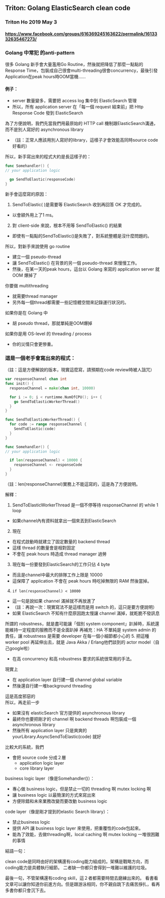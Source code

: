 ## Triton: Golang ElasticSearch clean code
### Triton Ho 2019  May 3
#### https://www.facebook.com/groups/616369245163622/permalink/1613332635467273/ 

###  Golang  中常犯 的anti-pattern

很多 Golang 新手會大量濫用Go Routine，然後就把降低了那麼一點點的Response Time，包裝成自己很會multi-threading很會concurrency，最後引發Application在peak hours時OOM當機……

####  例子：
- server 數量變多，需要把 access log 集中到 ElasticSearch 管理
- 所以，所有 application server 在「每一個 request 結束前」把 Http Response Code 發到 ElasticSearch

為了方便說明，我們先當我們用最原始的 HTTP call 機制跟ElasticSearch溝通，而不是別人寫好的 asynchronous library
- （註：正常人應該用別人寫好的library，這樣子才會效能高同時source code好看的）

所以，新手寫出來的程式大約是長這樣子的：

```go
func Somehandler() {
// your application logic

  go SendToElastic(responseCode)
}
```

新手會這麼寫的原因：
1. SendToElastic( )是需要等 ElasticSearch 收到再回答 OK 才完成的。
 - 以會額外用上了1 ms。
2. 對 client-side 來說，根本不用等 SendToElastic() 的結果
 - 即使有一點點的SendToElastic()是失敗了，對系統整體是沒什麼問題的。

所以，對新手來說使用 go routine
- 建立一個 pseudo-thread
- 讓 SendToElastic() 在背景的另一個 pseudo-thread 來慢慢工作。
- 然後，在某一天的peak hours，這台以 Golang 來寫的 application server 就 OOM 爆掉了

你要做 multithreading
- 就需要thread manager
- 另外每一個thread都需要一些記憶體空間來記錄運行狀況的。

如果你是在 Golang 中
- 胡 pseudo thread，那就單純是OOM爆掉

如果你是用 OS-level 的 threading / process
- 你的災情只會更慘重。

### 這是一個老手會寫出來的程式：
（註：這是方便解說的版本，現實這麼寫，請預期在code review時被人詛咒）

```go
var responseChannel chan int
func init() {
  responseChannel = make(chan int, 10000)

  for i := 0; i < runtimme.NumOfCPU(); i++ {
    go SendToElasticWorkerThread()
  }
}

func SendToElasticWorkerThread() {
  for code := range responseChannel {
    SendToElastic(code)
  }
}

func Somehandler() {
// your application logic

  if len(responseChannel) < 10000 {
    responseChannel <- responseCode
  }
}
```

（註：len(responseChannel)實務上不能這寫的，這是為了方便說明。

解釋：

1. SendToElasticWorkerThread 是一個不停等待 responseChannel 的 while 1 loop
  - 如果channel內有資料就拿出一個來丟到ElasticSearch
2. 現在
 - 在程式啟動時就建立了固定數量的 backend thread
 - 這樣 thread 的數量會是相對固定
 - 不會在 peak hours 時造成 thread manager 過勞
3. 現在每一份要發到ElasticSearch的工作只佔 4 byte
  - 而且是channel中最大的排隊工作上限是 10000
  - 這保障了 application 不會在 peak hours 時吃掉無限的 RAM 然後當掉。
4. `if len(responseChannel) < 10000`
  - 這一句是說如果 channel 滿掉就不再放進了
  - （註：再說一次：現實寫法不是這樣而是用 switch 的，這只是要方便說明）
  - 如果 ElasticSearch 不知有什麼原因跑太慢讓 channel 滿掉，就乾脆不發訊息


所謂的 robustness，就是盡可能讓「個別 system component」趴掉時，系統還能維持一定程度的服務而不是全面趴掉
再補充：HA 不單純是 system admin 的責任，讓 robustness 是需要 developer 在每一個小細節都小心的
5. 把這種 worker pool 再延伸出去，就是 Java Akka / Erlang他們談到的 actor model（自己google啦）
 - 在高 concurrency 和高 robustness 要求的系統很常用的手法。


現實上
- 在 application layer 自行建一個 channel global variable
- 然後還自行建一堆background threading

這是高度邪惡的  
所以，再走前一步 
- 如果沒有 elasticSearch 官方提供的 asynchronous library
- 最終你也要把剛才的 channel 啊 backend threads 啊包裝成一個 asynchronous library
- 然後所有 application layer 只是爽爽的 yourLibrary.AsyncSendToElastic(code) 就好


比較大的系統，我們
- 會把 source code 分成２層
  - application logic layer
  - core library layer

business logic layer（像是Somehandler()）：
- 專心做 business logic，但是禁止一切的 threading 啊 mutex locking 啊
- 讓 business logic 以最簡潔的方式來寫出來
- 方便除錯和未來業務改變而要改動 business logic

code layer（像是剛才提到的elastic Search library）：
- 禁止business logic
- 提供 API 讓 business logic layer 來使用，把重覆性的code包起來。
- 能為了效能，去做threading啊，local caching 啊 mutex locking 一堆很困難的事情


結語一句：

clean code是同時由好的架構還有coding能力組成的。架構是戰略方向，而coding能力是具體執行細節。
二者缺一你都只會得到一堆難以維護的垃圾。

最後一句，不管架構還有coding skill，這２者都需要時間去磨練出來的。
看書看文章可以讓你知道你前進方向。但是跟游泳相同，你不親自跳下去痛苦掙扎，看再多書你都只會沉下去。
